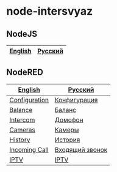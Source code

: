 # node-intersvyaz

## NodeJS

| [English](en-US/README.md) | [Русский](ru/README.md)
| --- | ---

## NodeRED

| [English](en-US/node-red/README.md) | [Русский](ru/node-red/README.md)
| --- | ---
| [Configuration](en-US/node-red/config.md) | [Конфигурация](ru/node-red/config.md)
| [Balance](en-US/node-red/balance.md) | [Баланс](ru/node-red/balance.md)
| [Intercom](en-US/node-red/domofon.md) | [Домофон](ru/node-red/domofon.md)
| [Cameras](en-US/node-red/cams.md) | [Камеры](ru/node-red/cams.md)
| [History](en-US/node-red/history.md) | [История](ru/node-red/history.md)
| [Incoming Call](en-US/node-red/invite.md) | [Входящий звонок](ru/node-red/invite.md)
| [IPTV](en-US/node-red/iptv.md) | [IPTV](ru/node-red/iptv.md)